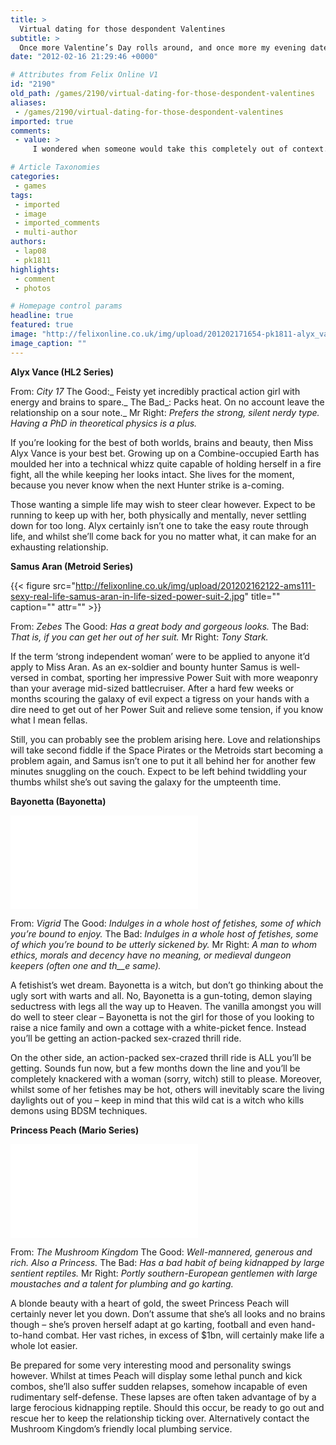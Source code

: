 ```yaml
---
title: >
  Virtual dating for those despondent Valentines
subtitle: >
  Once more Valentine’s Day rolls around, and once more my evening date is a bottle of vodka and video games. The result? Tongue-in-cheek dating profiles for video game females. I may need to kick the habit
date: "2012-02-16 21:29:46 +0000"

# Attributes from Felix Online V1
id: "2190"
old_path: /games/2190/virtual-dating-for-those-despondent-valentines
aliases:
 - /games/2190/virtual-dating-for-those-despondent-valentines
imported: true
comments:
 - value: >
     I wondered when someone would take this completely out of context.,Well, I'll say now, this is the Games section. Video games by their very nature are not a particularly insightful area for generating discussion; they're for fun, for a giggle, for a laugh. This piece was just that - a tongue-in-cheek bit of fun for V-day (That's not Victory Day by the way). I think you're taking it a little bit too seriously. <br> <br>It's not a statement proclaiming my masculinity, or a deep, insightful look into the dynamics of a female-dominated relationship. I seriously have no time for debating those sorts of notions, nor do I really want to get embroiled in such arguments. <br> <br>I'm just a laid-back chap who wants to have a little bit of a laugh, 'tis all. Care to join me?,Also, it'd be quite cool to know who I'm talking to. I don't think either of us has much to hide :),I'm Laurence Pope, and I approve this message. God bless Amer- Felix.,You haven't been reading those "sexism at Imperial", "alienating the female audience", "b

# Article Taxonomies
categories:
 - games
tags:
 - imported
 - image
 - imported_comments
 - multi-author
authors:
 - lap08
 - pk1811
highlights:
 - comment
 - photos

# Homepage control params
headline: true
featured: true
image: "http://felixonline.co.uk/img/upload/201202171654-pk1811-alyx_vance_head.jpg"
image_caption: ""
---
```


__Alyx Vance (HL2 Series)__

From: _City 17_
 The Good:_ Feisty yet incredibly practical action girl with energy and brains to spare._
 The Bad_: Packs heat. On no account leave the relationship on a sour note._
 Mr Right: _Prefers the strong, silent nerdy type. Having a PhD in theoretical physics is a plus._

If you’re looking for the best of both worlds, brains and beauty, then Miss Alyx Vance is your best bet. Growing up on a Combine-occupied Earth has moulded her into a technical whizz quite capable of holding herself in a fire fight, all the while keeping her looks intact. She lives for the moment, because you never know when the next Hunter strike is a-coming.

Those wanting a simple life may wish to steer clear however. Expect to be running to keep up with her, both physically and mentally, never settling down for too long. Alyx certainly isn’t one to take the easy route through life, and whilst she’ll come back for you no matter what, it can make for an exhausting relationship.

__Samus Aran (Metroid Series)__

{{< figure src="http://felixonline.co.uk/img/upload/201202162122-ams111-sexy-real-life-samus-aran-in-life-sized-power-suit-2.jpg" title="" caption="" attr="" >}}

From: _Zebes_
 The Good: _Has a great body and gorgeous looks._
 The Bad: _That is, if you can get her out of her suit._
 Mr Right: _Tony Stark._

If the term ‘strong independent woman’ were to be applied to anyone it’d apply to Miss Aran. As an ex-soldier and bounty hunter Samus is well-versed in combat, sporting her impressive Power Suit with more weaponry than your average mid-sized battlecruiser. After a hard few weeks or months scouring the galaxy of evil expect a tigress on your hands with a dire need to get out of her Power Suit and relieve some tension, if you know what I mean fellas.

Still, you can probably see the problem arising here. Love and relationships will take second fiddle if the Space Pirates or the Metroids start becoming a problem again, and Samus isn’t one to put it all behind her for another few minutes snuggling on the couch. Expect to be left behind twiddling your thumbs whilst she’s out saving the galaxy for the umpteenth time.

__Bayonetta (Bayonetta)__

![bayonetta_.jpg](/inc/timthumb.php?src=/img/upload/201202162126-ams111-bayonetta_.jpg&w=460px&zc=1&a=t)

From: _Vigrid_
 The Good: _Indulges in a whole host of fetishes, some of which you’re bound to enjoy._
 The Bad: _Indulges in a whole host of fetishes, some of which you’re bound to be utterly sickened by._
 Mr Right: _A man to whom ethics, morals and decency have no meaning, or medieval dungeon keepers (often one and th__e same)._

A fetishist’s wet dream. Bayonetta is a witch, but don’t go thinking about the ugly sort with warts and all. No, Bayonetta is a gun-toting, demon slaying seductress with legs all the way up to Heaven. The vanilla amongst you will do well to steer clear – Bayonetta is not the girl for those of you looking to raise a nice family and own a cottage with a white-picket fence. Instead you’ll be getting an action-packed sex-crazed thrill ride.

On the other side, an action-packed sex-crazed thrill ride is ALL you’ll be getting. Sounds fun now, but a few months down the line and you’ll be completely knackered with a woman (sorry, witch) still to please. Moreover, whilst some of her fetishes may be hot, others will inevitably scare the living daylights out of you – keep in mind that this wild cat is a witch who kills demons using BDSM techniques.

__Princess Peach (Mario Series)__

![BrawlPeach.jpg](/inc/timthumb.php?src=/img/upload/201202162128-ams111-brawlpeach.jpg&w=460px&zc=1&a=t)

From: _The Mushroom Kingdom_
 The Good: _Well-mannered, generous and rich. Also a Princess._
 The Bad: _Has a bad habit of being kidnapped by large sentient reptiles._
 Mr Right: _Portly southern-European gentlemen with large moustaches and a talent for plumbing and go karting._

A blonde beauty with a heart of gold, the sweet Princess Peach will certainly never let you down. Don’t assume that she’s all looks and no brains though – she’s proven herself adapt at go karting, football and even hand-to-hand combat. Her vast riches, in excess of $1bn, will certainly make life a whole lot easier.

Be prepared for some very interesting mood and personality swings however. Whilst at times Peach will display some lethal punch and kick combos, she’ll also suffer sudden relapses, somehow incapable of even rudimentary self-defense. These lapses are often taken advantage of by a large ferocious kidnapping reptile. Should this occur, be ready to go out and rescue her to keep the relationship ticking over. Alternatively contact the Mushroom Kingdom’s friendly local plumbing service.
